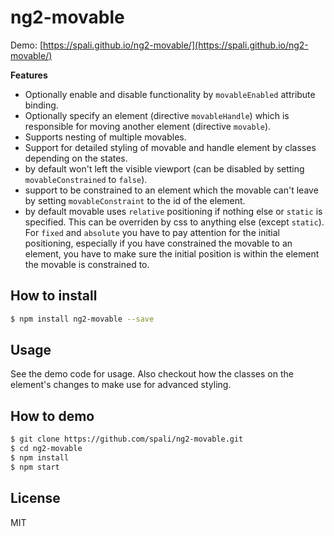 # ng2-movable

Demo: [https://spali.github.io/ng2-movable/](https://spali.github.io/ng2-movable/)

__Features__
-   Optionally enable and disable functionality by `movableEnabled` attribute binding.
-   Optionally specify an element (directive `movableHandle`) which is responsible for moving another element (directive `movable`).
-   Supports nesting of multiple movables.
-   Support for detailed styling of movable and handle element by classes depending on the states.
-   by default won't left the visible viewport (can be disabled by setting `movableConstrained` to `false`).
-   support to be constrained to an element which the movable can't leave by setting `movableConstraint` to the id of the element.
-   by default movable uses `relative` positioning if nothing else or `static` is specified. This can be overriden by css to anything else (except `static`). For `fixed` and `absolute` you have to pay attention for the initial positioning, especially if you have constrained the movable to an element, you have to make sure the initial position is within the element the movable is constrained to.

## How to install

```bash
$ npm install ng2-movable --save
```

## Usage

See the demo code for usage. Also checkout how the classes on the element's changes to make use for advanced styling.

## How to demo

```bash
$ git clone https://github.com/spali/ng2-movable.git
$ cd ng2-movable
$ npm install
$ npm start
```

## License

MIT
